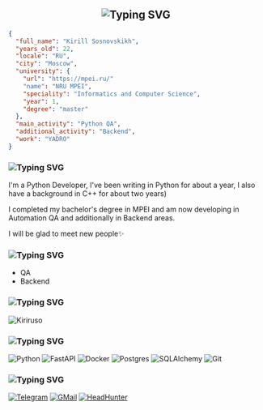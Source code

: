 <div align=center>
    
  ## ![Typing SVG](https://readme-typing-svg.demolab.com?font=Inconsolata&size=24&duration=1800&pause=500&color=6A48D7&center=true&vCenter=true&repeat=false&random=false&width=500&height=48&lines=GET+%2Fkiriruso%2Fwelcome;%F0%9F%9F%A2+200+OK;Welcome+to+My+Profile)

</div>

```json
{
  "full_name": "Kirill Sosnovskikh",
  "years_old": 22,
  "locale": "RU",
  "city": "Moscow",
  "university": {
    "url": "https://mpei.ru/"
    "name": "NRU MPEI",
    "speciality": "Informatics and Computer Science",
    "year": 1,
    "degree": "master"
  },
  "main_activity": "Python QA",
  "additional_activity": "Backend",
  "work": "YADRO"
}
```

### ![Typing SVG](https://readme-typing-svg.demolab.com?font=Inconsolata&size=24&duration=3000&pause=1000&color=6A48D7&vCenter=true&random=true&width=500&height=24&lines=%2Fme;%2Fkiriruso)

I'm a Python Developer, I've been writing in Python for about a year, I also have a background in C++ for about two years)

I completed my bachelor's degree in MPEI and am now developing in Automation QA and additionally in Backend areas.

I will be glad to meet new people✨

### ![Typing SVG](https://readme-typing-svg.demolab.com?font=Inconsolata&size=24&duration=3000&pause=1000&color=6A48D7&vCenter=true&random=false&width=500&height=24&lines=%2Fstudying;%2Fimproving)
- QA
- Backend

### ![Typing SVG](https://readme-typing-svg.demolab.com?font=Inconsolata&size=24&duration=3000&pause=1000&color=6A48D7&vCenter=true&repeat=true&random=false&width=500&height=24&lines=%2Fstats)
![Kiriruso](https://github-readme-stats.vercel.app/api?username=Kiriruso&show_icons=true&theme=tokyonight)
  
### ![Typing SVG](https://readme-typing-svg.demolab.com?font=Inconsolata&size=24&duration=3000&pause=1000&color=6A48D7&vCenter=true&repeat=true&random=false&width=500&height=24&lines=%2Fstack)
![Python](https://img.shields.io/badge/python-3670A0?style=for-the-badge&logo=python&logoColor=ffdd54)
![FastAPI](https://img.shields.io/badge/fastapi-04988b?style=for-the-badge&logo=fastapi&color=white)
![Docker](https://img.shields.io/badge/docker-E5F2FC?style=for-the-badge&logo=docker&logoColor=1D63ED)
![Postgres](https://img.shields.io/badge/postgres-4169E1?style=for-the-badge&logo=postgresql&logoColor=white)
![SQLAlchemy](https://img.shields.io/badge/sqlalchemy-D71F00?style=for-the-badge&logo=sqlalchemy&logoColor=white)
![Git](https://img.shields.io/badge/git%20-%23F05033.svg?&style=for-the-badge&logo=git&logoColor=white)

### ![Typing SVG](https://readme-typing-svg.demolab.com?font=Inconsolata&size=24&duration=3000&pause=1000&color=6A48D7&vCenter=true&repeat=true&random=false&width=500&height=24&lines=%2Fcontacts)
[![Telegram](https://img.shields.io/badge/%40kirysha__gaa-badge?style=for-the-badge&logo=telegram&logoColor=white&color=blue)](https://t.me/kirysha_gaa)
[![GMail](https://img.shields.io/badge/Gmail-badge?style=for-the-badge&logo=gmail&logoColor=white&color=red)](mailto:sosnovskix.kir2001@gmail.com)
[![HeadHunter](https://img.shields.io/badge/Head_Hunter-e1011c?style=for-the-badge&logo=headhunter)](https://hh.ru/resume/585bb963ff0d1184920039ed1f6a7233564957)
